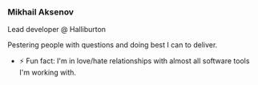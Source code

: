 ### Mikhail Aksenov

Lead developer @ Halliburton

Pestering people with questions and doing best I can to deliver.

- ⚡ Fun fact: I'm in love/hate relationships with almost all software tools I'm working with.

